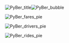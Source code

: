 ![PyBer_title](C:\Users\Beau\Desktop\PyBer_title.PNG)![PyBer_bubble](C:\Users\Beau\Desktop\Practice\MatPlotLib\PyBer..connect\images\PyBer_bubble.png)

![PyBer_fares_pie](C:\Users\Beau\Desktop\Practice\MatPlotLib\PyBer..connect\images\PyBer_fares_pie.png)

![PyBer_drivers_pie](C:\Users\Beau\Desktop\Practice\MatPlotLib\PyBer..connect\images\PyBer_drivers_pie.png)

![PyBer_rides_pie](C:\Users\Beau\Desktop\Practice\MatPlotLib\PyBer..connect\images\PyBer_rides_pie.png)